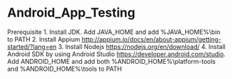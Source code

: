 # Android_App_Testing

Prerequisite
    1. Install JDK. Add JAVA_HOME and add %JAVA_HOME%\bin to PATH
    2. Install Appium http://appium.io/docs/en/about-appium/getting-started/?lang=en
    3. Install Nodejs https://nodejs.org/en/download/
    4. Install Android SDK by using Android Studio https://developer.android.com/studio. Add ANDROID_HOME and add both %ANDROID_HOME%\platform-tools and %ANDROID_HOME%\tools to PATH
